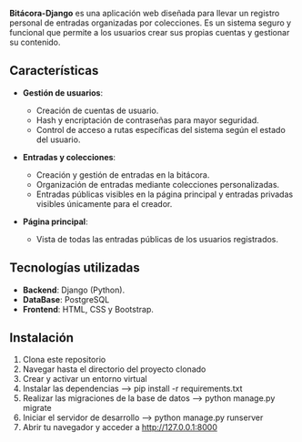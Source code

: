 **Bitácora-Django** es una aplicación web diseñada para llevar un registro personal de entradas organizadas por colecciones. 
Es un sistema seguro y funcional que permite a los usuarios crear sus propias cuentas y gestionar su contenido.

## Características

- **Gestión de usuarios**:
  - Creación de cuentas de usuario.
  - Hash y encriptación de contraseñas para mayor seguridad.
  - Control de acceso a rutas específicas del sistema según el estado del usuario.

- **Entradas y colecciones**:
  - Creación y gestión de entradas en la bitácora.
  - Organización de entradas mediante colecciones personalizadas.
  - Entradas públicas visibles en la página principal y entradas privadas visibles únicamente para el creador.

- **Página principal**:
  - Vista de todas las entradas públicas de los usuarios registrados.

## Tecnologías utilizadas

- **Backend**: Django (Python).
- **DataBase**: PostgreSQL
- **Frontend**: HTML, CSS y Bootstrap.

## Instalación

1. Clona este repositorio
2. Navegar hasta el directorio del proyecto clonado
3. Crear y activar un entorno virtual
4. Instalar las dependencias --> pip install -r requirements.txt
5. Realizar las migraciones de la base de datos --> python manage.py migrate
6. Iniciar el servidor de desarrollo --> python manage.py runserver
7. Abrir tu navegador y acceder a http://127.0.0.1:8000
